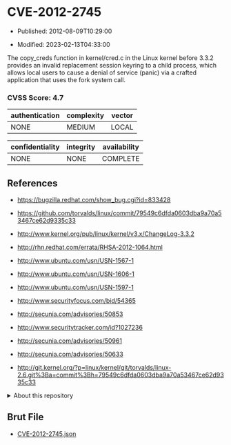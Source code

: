 # CVE-2012-2745

- Published: 2012-08-09T10:29:00

- Modified: 2023-02-13T04:33:00

The copy_creds function in kernel/cred.c in the Linux kernel before 3.3.2 provides an invalid replacement session keyring to a child process, which allows local users to cause a denial of service (panic) via a crafted application that uses the fork system call.

### CVSS Score: **4.7**

| authentication | complexity | vector |
| --- | --- | --- |
| NONE | MEDIUM | LOCAL |

| confidentiality | integrity | availability |
| --- | --- | --- |
| NONE | NONE | COMPLETE |

## References

* https://bugzilla.redhat.com/show_bug.cgi?id=833428

* https://github.com/torvalds/linux/commit/79549c6dfda0603dba9a70a53467ce62d9335c33

* http://www.kernel.org/pub/linux/kernel/v3.x/ChangeLog-3.3.2

* http://rhn.redhat.com/errata/RHSA-2012-1064.html

* http://www.ubuntu.com/usn/USN-1567-1

* http://www.ubuntu.com/usn/USN-1606-1

* http://www.ubuntu.com/usn/USN-1597-1

* http://www.securityfocus.com/bid/54365

* http://secunia.com/advisories/50853

* http://www.securitytracker.com/id?1027236

* http://secunia.com/advisories/50961

* http://secunia.com/advisories/50633

* http://git.kernel.org/?p=linux/kernel/git/torvalds/linux-2.6.git%3Ba=commit%3Bh=79549c6dfda0603dba9a70a53467ce62d9335c33

<details>
<summary>About this repository</summary> 

  This repository is part of the project [Live Hack CVE](https://github.com/Live-Hack-CVE). Main website can be found [www.live-hack.org](https://www.live-hack.org) 
  
  Made by [Sn0wAlice](https://github.com/Sn0wAlice) for the people that care about security and need to have a feed of the latest CVEs. Hope you enjoy it, don't forget to star the repo and follow me on [Twitter](https://twitter.com/Sn0wAlice) and [Github](https://github.com/Sn0wAlice). And that is my [personnal website](https://www.alice-snow.me/)

  - [Home Page](https://github.com/Live-Hack-CVE)
  - [Framework](https://github.com/Live-Hack-CVE/cve-framework)
  - [CVE database](https://github.com/Live-Hack-CVE/full_database)
  - [Changelog](https://github.com/Live-Hack-CVE/Changelog)
</details>

## Brut File

* [CVE-2012-2745.json](https://raw.githubusercontent.com/Live-Hack-CVE/full_database/main/cves/2012/CVE-2012-2745.json)

